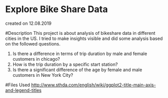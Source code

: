 # Explore Bike Share Data
created on 12.08.2019

#Description
This project is about analysis of bikeshare data in different cities in the US. I tried to make insights visible and did some analysis based on the followed questions.
1. Is there a difference in terms of trip duration by male and female customers in chicago?
2. How is the trip duration by a specific start station?
3. Is there a significant difference of the age by female and male customers in New York City?

#Files Used
http://www.sthda.com/english/wiki/ggplot2-title-main-axis-and-legend-titles

